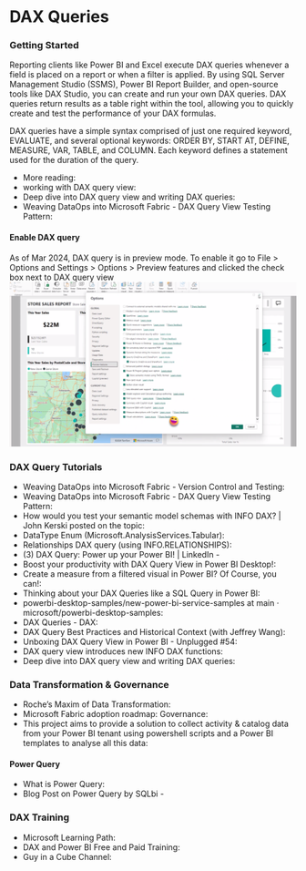 # DAX Queries 

### Getting Started
Reporting clients like Power BI and Excel execute DAX queries whenever a field is placed on a report or when a filter is applied. By using SQL Server Management Studio (SSMS), Power BI Report Builder, and open-source tools like DAX Studio, you can create and run your own DAX queries. DAX queries return results as a table right within the tool, allowing you to quickly create and test the performance of your DAX formulas.

DAX queries have a simple syntax comprised of just one required keyword, EVALUATE, and several optional keywords: ORDER BY, START AT, DEFINE, MEASURE, VAR, TABLE, and COLUMN. Each keyword defines a statement used for the duration of the query.

- More reading: [](https://learn.microsoft.com/en-us/dax/dax-queries)
- working with DAX query view: [](https://learn.microsoft.com/en-us/power-bi/transform-model/dax-query-view)
- Deep dive into DAX query view and writing DAX queries: [](https://powerbi.microsoft.com/en-us/blog/deep-dive-into-dax-query-view-and-writing-dax-queries/)
- Weaving DataOps into Microsoft Fabric - DAX Query View Testing Pattern: [](https://www.kerski.tech/bringing-dataops-to-power-bi-part36/)

#### Enable DAX query 
As of Mar 2024, DAX query is in preview mode.  To enable it go to File > Options and Settings > Options > Preview features and clicked the check box next to DAX query view
![Enable DAX Query](/assets/dax/daxqueries-1.png)

### DAX Query Tutorials
- Weaving DataOps into Microsoft Fabric - Version Control and Testing: [](https://www.youtube.com/watch?v=WyMQSyf3NvM)
- Weaving DataOps into Microsoft Fabric - DAX Query View Testing Pattern: [](https://www.kerski.tech/bringing-dataops-to-power-bi-part36/)
- How would you test your semantic model schemas with INFO DAX? | John Kerski posted on the topic: [](https://www.linkedin.com/posts/john-kerski-41a697100_with-the-recent-release-of-the-info-dax-functions-activity-7153415678111150080-lOMQ?utm_source=share&utm_medium=member_ios)
- DataType Enum (Microsoft.AnalysisServices.Tabular): [](https://learn.microsoft.com/en-us/dotnet/api/microsoft.analysisservices.tabular.datatype?view=analysisservices-dotnet)
- Relationships DAX query (using INFO.RELATIONSHIPS): [](https://www.datazoepowerbi.com/post/relationships-dax-query-using-info-relationships)
- (3) DAX Query: Power up your Power BI! | LinkedIn - [](https://www.linkedin.com/pulse/dax-query-power-up-your-bi-hung-nguyen-rgy7e/)
- Boost your productivity with DAX Query View in Power BI Desktop!: [](https://www.youtube.com/watch?v=oPGGYLKhTOA)
- Create a measure from a filtered visual in Power BI? Of Course, you can!: [](https://www.youtube.com/watch?v=GFENAFw1co4)
- Thinking about your DAX Queries like a SQL Query in Power BI: [](https://www.youtube.com/watch?v=tQrr7RPSvsQ&t=7s)
- powerbi-desktop-samples/new-power-bi-service-samples at main · microsoft/powerbi-desktop-samples: [](https://github.com/microsoft/powerbi-desktop-samples/tree/main/new-power-bi-service-samples)
- DAX Queries - DAX: [](https://learn.microsoft.com/en-us/dax/dax-queries)
- DAX Query Best Practices and Historical Context (with Jeffrey Wang): [](https://www.youtube.com/watch?v=bCcJorCKw8k)
- Unboxing DAX Query View in Power BI - Unplugged #54: [](https://www.youtube.com/watch?v=hiBRhmX-pbM)
- DAX query view introduces new INFO DAX functions: [](https://powerbi.microsoft.com/en-us/blog/dax-query-view-introduces-new-info-dax-functions/)
- Deep dive into DAX query view and writing DAX queries: [](https://powerbi.microsoft.com/en-us/blog/deep-dive-into-dax-query-view-and-writing-dax-queries/)

### Data Transformation & Governance 
- Roche’s Maxim of Data Transformation: [](https://ssbipolar.com/2021/05/31/roches-maxim/)
- Microsoft Fabric adoption roadmap: Governance: [](https://learn.microsoft.com/en-us/power-bi/guidance/fabric-adoption-roadmap-governance)
- This project aims to provide a solution to collect activity & catalog data from your Power BI tenant using powershell scripts and a Power BI templates to analyse all this data: [](https://github.com/RuiRomano/pbimonitor)

#### Power Query
- What is Power Query: [](https://learn.microsoft.com/en-us/power-query/power-query-what-is-power-query)
- Blog Post on Power Query by SQLbi - [](https://www.sqlbi.com/topics/power-query/)

### DAX Training
- Microsoft Learning Path: [](https://learn.microsoft.com/en-us/training/browse/?products=power-bi&expanded=power-platform&resource_type=learning%20path)
- DAX and Power BI Free and Paid Training: [](https://www.sqlbi.com/training/)
- Guy in a Cube Channel: [](https://www.youtube.com/@GuyInACube)
